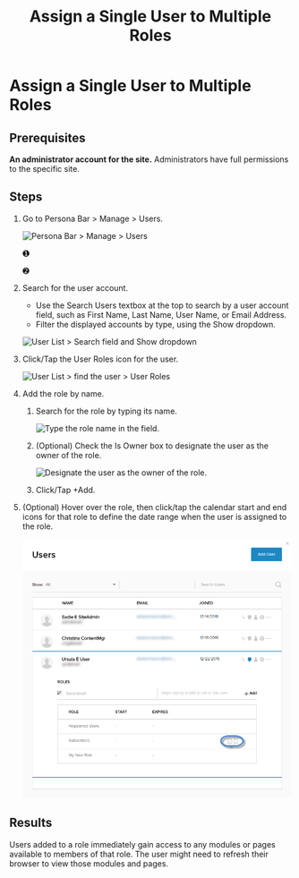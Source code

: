 ﻿---
uid: assign-user-to-multiple-roles
locale: en
title: Assign a Single User to Multiple Roles
dnnversion: 09.02.00
related-topics: create-user-account,authorize-user,remove-user-from-multiple-roles,edit-user,manage-user-password,delete-user,delete-all-unauthorized-users,restore-deleted-user-account,purge-user-account,create-host-account,authorize-host,promote-user-to-host,demote-from-host,manage-host-password,delete-host,delete-all-unauthorized-hosts,restore-deleted-host-account,purge-host-account
---

# Assign a Single User to Multiple Roles

## Prerequisites

**An administrator account for the site.** Administrators have full permissions to the specific site.

## Steps

1.  Go to Persona Bar \> Manage \> Users.
    
    ![Persona Bar > Manage > Users](/images/scr-pbar-host-Manage-E91.png)
    
    ➊
    
    ➋
    
2.  Search for the user account.
    
    *   Use the Search Users textbox at the top to search by a user account field, such as First Name, Last Name, User Name, or Email Address.
    *   Filter the displayed accounts by type, using the Show dropdown.
    
      
    
    ![User List > Search field and Show dropdown](/images/scr-UserListSearchAndShow-E90.png)
    
      
    
3.  Click/Tap the User Roles icon for the user.
    
      
    
    ![User List > find the user > User Roles](/images/scr-UserList-Roles-E90.png)
    
      
    
4.  Add the role by name.
    1.  Search for the role by typing its name.
        
          
        
        ![Type the role name in the field.](/images/scr-Users-Roles-AddRole-E90.png)
        
          
        
    2.  (Optional) Check the Is Owner box to designate the user as the owner of the role.
        
          
        
        ![Designate the user as the owner of the role.](/images/scr-Roles-Users-IsOwner-E90.png)
        
          
        
    3.  Click/Tap +Add.
5.  (Optional) Hover over the role, then click/tap the calendar start and end icons for that role to define the date range when the user is assigned to the role.
    
      
    
    ![](/images/scr-Users-Roles-Calendar-E90.png)
    
      
    

## Results

Users added to a role immediately gain access to any modules or pages available to members of that role. The user might need to refresh their browser to view those modules and pages.
